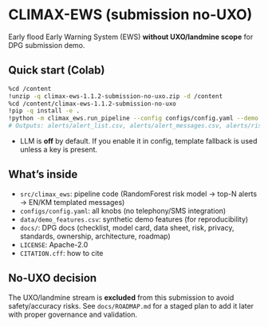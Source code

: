 # CLIMAX-EWS (submission no-UXO)

Early flood Early Warning System (EWS) **without UXO/landmine scope** for DPG submission demo.

## Quick start (Colab)
```bash
%cd /content
!unzip -q climax-ews-1.1.2-submission-no-uxo.zip -d /content
%cd /content/climax-ews-1.1.2-submission-no-uxo
!pip -q install -e .
!python -m climax_ews.run_pipeline --config configs/config.yaml --demo --progress
# Outputs: alerts/alert_list.csv, alerts/alert_messages.csv, alerts/risk_map.csv
```
- LLM is **off** by default. If you enable it in config, template fallback is used unless a key is present.

## What’s inside
- `src/climax_ews`: pipeline code (RandomForest risk model → top-N alerts → EN/KM templated messages)
- `configs/config.yaml`: all knobs (no telephony/SMS integration)
- `data/demo_features.csv`: synthetic demo features (for reproducibility)
- `docs/`: DPG docs (checklist, model card, data sheet, risk, privacy, standards, ownership, architecture, roadmap)
- `LICENSE`: Apache-2.0
- `CITATION.cff`: how to cite

## No-UXO decision
The UXO/landmine stream is **excluded** from this submission to avoid safety/accuracy risks. See `docs/ROADMAP.md` for a staged plan to add it later with proper governance and validation.

